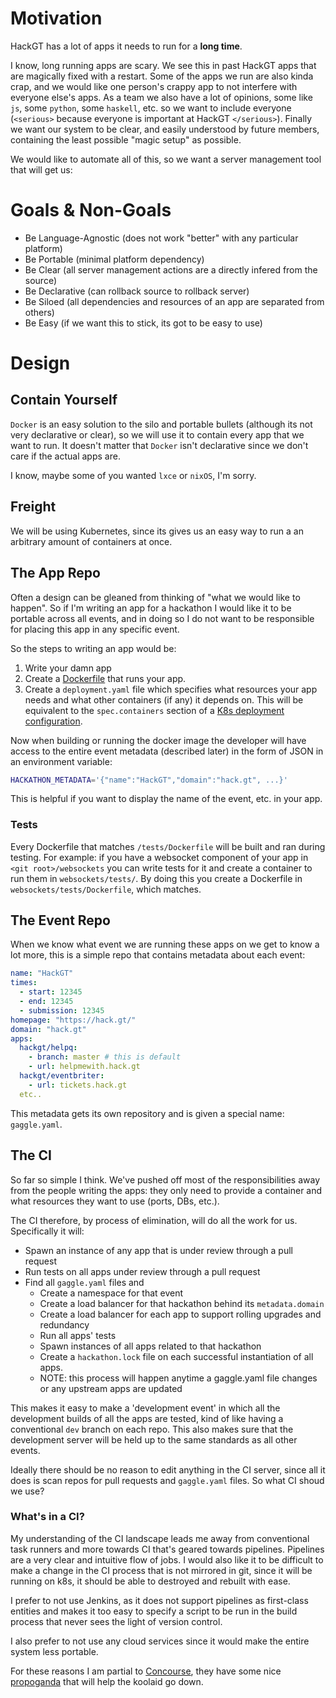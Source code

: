 # Motivation

HackGT has a lot of apps it needs to run for a **long time**.

I know, long running apps are scary. We see this in past HackGT apps that are magically fixed with a restart.
Some of the apps we run are also kinda crap, and we would like one person's crappy app to not interfere
with everyone else's apps.
As a team we also have a lot of opinions, some like `js`, some `python`, some `haskell`, etc. so we want to include
everyone (`<serious>` because everyone is important at HackGT `</serious>`).
Finally we want our system to be clear, and easily understood by future members, containing the least possible
"magic setup" as possible.

We would like to automate all of this, so we want a server management tool that will get us:

# Goals & Non-Goals

 - Be Language-Agnostic (does not work "better" with any particular platform)
 - Be Portable (minimal platform dependency)
 - Be Clear (all server management actions are a directly infered from the source)
 - Be Declarative (can rollback source to rollback server)
 - Be Siloed (all dependencies and resources of an app are separated from others)
 - Be Easy (if we want this to stick, its got to be easy to use)

# Design

## Contain Yourself

`Docker` is an easy solution to the silo and portable bullets (although its not very declarative or clear),
so we will use it to contain every app that we want to run.
It doesn't matter that `Docker` isn't declarative since we don't care if the actual apps are.

I know, maybe some of you wanted `lxce` or `nixOS`, I'm sorry.

## Freight

We will be using Kubernetes, since its gives us an easy way to run a an arbitrary amount of containers
at once.

## The App Repo

Often a design can be gleaned from thinking of "what we would like to happen".
So if I'm writing an app for a hackathon I would like it to be portable across all events,
and in doing so I do not want to be responsible for placing this app in any specific event.

So the steps to writing an app would be:

1. Write your damn app
2. Create a [Dockerfile](https://docs.docker.com/engine/reference/builder/) that runs your app.
3. Create a `deployment.yaml` file which specifies what resources your app needs and
   what other containers (if any) it depends on. This will be equivalent to the `spec.containers`
   section of a [K8s deployment configuration](http://kubernetes.io/docs/user-guide/deployments/).

Now when building or running the docker image the developer will have access to the entire event metadata
(described later) in the form of JSON in an environment variable:

```bash
HACKATHON_METADATA='{"name":"HackGT","domain":"hack.gt", ...}'
```

This is helpful if you want to display the name of the event, etc. in your app.

### Tests

Every Dockerfile that matches `/tests/Dockerfile` will be built and ran during testing.
For example: if you have a websocket component of your app in `<git root>/websockets`
you can write tests for it and create a container to run them in `websockets/tests/`.
By doing this you create a Dockerfile in `websockets/tests/Dockerfile`, which matches.

## The Event Repo

When we know what event we are running these apps on we get to know a lot more,
this is a simple repo that contains metadata about each event:

```yaml
name: "HackGT"
times:
  - start: 12345
  - end: 12345
  - submission: 12345
homepage: "https://hack.gt/"
domain: "hack.gt"
apps:
  hackgt/helpq:
    - branch: master # this is default
    - url: helpmewith.hack.gt
  hackgt/eventbriter:
    - url: tickets.hack.gt
  etc..
```

This metadata gets its own repository and is given a special name: `gaggle.yaml`.

## The CI

So far so simple I think. We've pushed off most of the responsibilities away from the people writing
the apps: they only need to provide a container and what resources they want to use (ports, DBs, etc.).

The CI therefore, by process of elimination, will do all the work for us. Specifically it will:

 - Spawn an instance of any app that is under review through a pull request
 - Run tests on all apps under review through a pull request
 - Find all `gaggle.yaml` files and
   - Create a namespace for that event
   - Create a load balancer for that hackathon behind its `metadata.domain`
   - Create a load balancer for each app to support rolling upgrades and redundancy
   - Run all apps' tests
   - Spawn instances of all apps related to that hackathon
   - Create a `hackathon.lock` file on each successful instantiation of all apps.
   - NOTE: this process will happen anytime a gaggle.yaml file changes or any upstream
     apps are updated

This makes it easy to make a 'development event' in which all the development builds of all the apps
are tested, kind of like having a conventional `dev` branch on each repo.
This also makes sure that the development server will be held up to the same standards as all other events.

Ideally there should be no reason to edit anything in the CI server, since all it does is scan repos
for pull requests and `gaggle.yaml` files. So what CI shoud we use?

### What's in a CI?

My understanding of the CI landscape leads me away from conventional task runners and more towards CI that's geared
towards pipelines. Pipelines are a very clear and intuitive flow of jobs.
I would also like it to be difficult to make a change in the CI process that is not mirrored in git, since
it will be running on k8s, it should be able to destroyed and rebuilt with ease.

I prefer to not use Jenkins, as it does not support pipelines as first-class entities and makes it too easy
to specify a script to be run in the build process that never sees the light of version control.

I also prefer to not use any cloud services since it would make the entire system less portable.

For these reasons I am partial to [Concourse](https://concourse.ci/index.html), they have some nice
[propoganda](https://concourse.ci/concourse-vs.html) that will help the koolaid go down.

